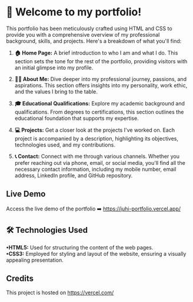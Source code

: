 # **🚀 Welcome to my portfolio!**

This portfolio has been meticulously crafted using HTML and CSS to provide you with a comprehensive overview of my professional background, skills, and projects. Here's a breakdown of what you'll find:

1. **🏠 Home Page:** A brief introduction to who I am and what I do. This section sets the tone for the rest of the portfolio, providing visitors with an initial glimpse into my profile.

2. **👩‍💼 About Me:** Dive deeper into my professional journey, passions, and aspirations. This section offers insights into my personality, work ethic, and the values I bring to the table.

3. **🎓 Educational Qualifications:** Explore my academic background and qualifications. From degrees to certifications, this section outlines the educational foundation that supports my expertise.

4. **💻 Projects:** Get a closer look at the projects I've worked on. Each project is accompanied by a description, highlighting its objectives, technologies used, and my contributions.

5. **📞 Contact:** Connect with me through various channels. Whether you prefer reaching out via phone, email, or social media, you'll find all the necessary contact information, including my mobile number, email address, LinkedIn profile, and GitHub repository.

## Live Demo

Access the live demo of the portfolio ➡️ https://juhi-portfolio.vercel.app/

## **🛠️ Technologies Used**

**•HTML5:** Used for structuring the content of the web pages.<br>
**•CSS3:** Employed for styling and layout of the website, ensuring a visually appealing presentation.

## Credits

This project is hosted on https://vercel.com/
